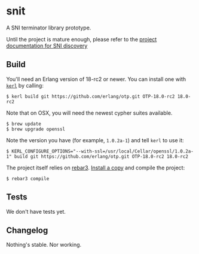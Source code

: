 snit
=====

A SNI terminator library prototype.

Until the project is mature enough, please refer to the [project documentation
for SNI
discovery](https://docs.google.com/document/d/1fYeoDIqyAK3O8ZQwUCP24UqDeCk8AWiRQlI6pGsfX20/edit#)

Build
-----

You'll need an Erlang version of 18-rc2 or newer. You can install one with
[`kerl`](https://github.com/yrashk/kerl) by calling:

    $ kerl build git https://github.com/erlang/otp.git OTP-18.0-rc2 18.0-rc2

Note that on OSX, you will need the newest cypher suites available.

    $ brew update
    $ brew upgrade openssl

Note the version you have (for example, `1.0.2a-1`) and tell `kerl` to use it:

    $ KERL_CONFIGURE_OPTIONS="--with-ssl=/usr/local/Cellar/openssl/1.0.2a-1" build git https://github.com/erlang/otp.git OTP-18.0-rc2 18.0-rc2

The project itself relies on [rebar3](http://www.rebar3.org). [Install a
copy](http://www.rebar3.org/v3.0/docs/getting-started) and compile the project:

    $ rebar3 compile

Tests
-----

We don't have tests yet.

Changelog
---------

Nothing's stable. Nor working.
